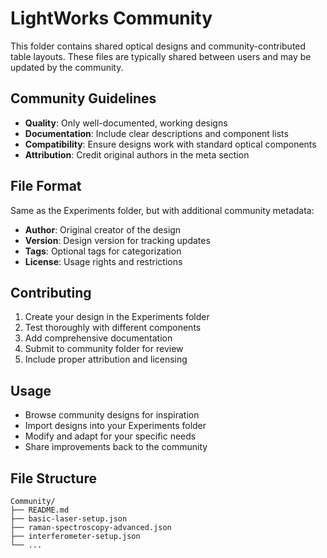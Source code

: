 # LightWorks Community

This folder contains shared optical designs and community-contributed table layouts. These files are typically shared between users and may be updated by the community.

## Community Guidelines

- **Quality**: Only well-documented, working designs
- **Documentation**: Include clear descriptions and component lists
- **Compatibility**: Ensure designs work with standard optical components
- **Attribution**: Credit original authors in the meta section

## File Format

Same as the Experiments folder, but with additional community metadata:

- **Author**: Original creator of the design
- **Version**: Design version for tracking updates
- **Tags**: Optional tags for categorization
- **License**: Usage rights and restrictions

## Contributing

1. Create your design in the Experiments folder
2. Test thoroughly with different components
3. Add comprehensive documentation
4. Submit to community folder for review
5. Include proper attribution and licensing

## Usage

- Browse community designs for inspiration
- Import designs into your Experiments folder
- Modify and adapt for your specific needs
- Share improvements back to the community

## File Structure

```
Community/
├── README.md
├── basic-laser-setup.json
├── raman-spectroscopy-advanced.json
├── interferometer-setup.json
└── ...
```

